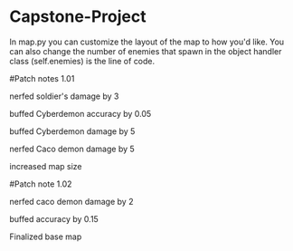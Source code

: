 # Capstone-Project
In map.py you can customize the layout of the map to how you'd like. 
You can also change the number of enemies that spawn in the object handler class (self.enemies) is the line of code.

#Patch notes 1.01

nerfed soldier's damage by 3

buffed Cyberdemon accuracy by 0.05

buffed Cyberdemon damage by 5

nerfed Caco demon damage by 5

increased map size

#Patch note 1.02

nerfed caco demon damage by 2

buffed accuracy by 0.15

Finalized base map

